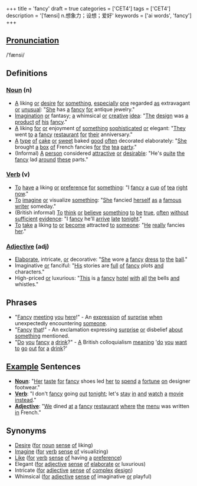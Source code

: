 +++
title = 'fancy'
draft = true
categories = ['CET4']
tags = ['CET4']
description = '[ˈfænsi] n.想象力；设想；爱好'
keywords = ['ai words', 'fancy']
+++

## [Pronunciation](/en/post/pronunciation/)
/ˈfænsi/

## Definitions
### [Noun](/en/post/noun/) (n)
- [A](/en/post/a/) liking [or](/en/post/or/) [desire](/en/post/desire/) [for](/en/post/for/) [something](/en/post/something/), [especially](/en/post/especially/) [one](/en/post/one/) regarded [as](/en/post/as/) extravagant [or](/en/post/or/) [unusual](/en/post/unusual/): "[She](/en/post/she/) has [a](/en/post/a/) [fancy](/en/post/fancy/) [for](/en/post/for/) antique jewelry."
- [Imagination](/en/post/imagination/) [or](/en/post/or/) fantasy; [a](/en/post/a/) whimsical [or](/en/post/or/) [creative](/en/post/creative/) [idea](/en/post/idea/): "[The](/en/post/the/) [design](/en/post/design/) was [a](/en/post/a/) [product](/en/post/product/) [of](/en/post/of/) [his](/en/post/his/) [fancy](/en/post/fancy/)."
- [A](/en/post/a/) liking [for](/en/post/for/) [or](/en/post/or/) enjoyment [of](/en/post/of/) [something](/en/post/something/) [sophisticated](/en/post/sophisticated/) [or](/en/post/or/) elegant: "[They](/en/post/they/) went [to](/en/post/to/) [a](/en/post/a/) [fancy](/en/post/fancy/) [restaurant](/en/post/restaurant/) [for](/en/post/for/) [their](/en/post/their/) anniversary."
- [A](/en/post/a/) [type](/en/post/type/) [of](/en/post/of/) [cake](/en/post/cake/) [or](/en/post/or/) [sweet](/en/post/sweet/) baked [good](/en/post/good/) [often](/en/post/often/) decorated elaborately: "[She](/en/post/she/) brought [a](/en/post/a/) [box](/en/post/box/) [of](/en/post/of/) French fancies [for](/en/post/for/) [the](/en/post/the/) [tea](/en/post/tea/) [party](/en/post/party/)."
- (Informal) [A](/en/post/a/) [person](/en/post/person/) considered [attractive](/en/post/attractive/) [or](/en/post/or/) [desirable](/en/post/desirable/): "He's [quite](/en/post/quite/) [the](/en/post/the/) [fancy](/en/post/fancy/) lad [around](/en/post/around/) [these](/en/post/these/) parts."

### [Verb](/en/post/verb/) (v)
- [To](/en/post/to/) [have](/en/post/have/) [a](/en/post/a/) liking [or](/en/post/or/) [preference](/en/post/preference/) [for](/en/post/for/) [something](/en/post/something/): "I [fancy](/en/post/fancy/) [a](/en/post/a/) [cup](/en/post/cup/) [of](/en/post/of/) [tea](/en/post/tea/) [right](/en/post/right/) [now](/en/post/now/)."
- [To](/en/post/to/) [imagine](/en/post/imagine/) [or](/en/post/or/) visualize [something](/en/post/something/): "[She](/en/post/she/) fancied [herself](/en/post/herself/) [as](/en/post/as/) [a](/en/post/a/) [famous](/en/post/famous/) [writer](/en/post/writer/) someday."
- (British informal) [To](/en/post/to/) [think](/en/post/think/) [or](/en/post/or/) [believe](/en/post/believe/) [something](/en/post/something/) [to](/en/post/to/) [be](/en/post/be/) [true](/en/post/true/), [often](/en/post/often/) [without](/en/post/without/) [sufficient](/en/post/sufficient/) [evidence](/en/post/evidence/): "I [fancy](/en/post/fancy/) he'll [arrive](/en/post/arrive/) [late](/en/post/late/) [tonight](/en/post/tonight/)."
- [To](/en/post/to/) [take](/en/post/take/) [a](/en/post/a/) liking [to](/en/post/to/) [or](/en/post/or/) [become](/en/post/become/) attracted [to](/en/post/to/) [someone](/en/post/someone/): "[He](/en/post/he/) [really](/en/post/really/) fancies [her](/en/post/her/)."

### [Adjective](/en/post/adjective/) (adj)
- [Elaborate](/en/post/elaborate/), intricate, [or](/en/post/or/) decorative: "[She](/en/post/she/) wore [a](/en/post/a/) [fancy](/en/post/fancy/) [dress](/en/post/dress/) [to](/en/post/to/) [the](/en/post/the/) [ball](/en/post/ball/)."
- Imaginative [or](/en/post/or/) fanciful: "[His](/en/post/his/) stories are [full](/en/post/full/) [of](/en/post/of/) [fancy](/en/post/fancy/) plots [and](/en/post/and/) characters."
- High-priced [or](/en/post/or/) luxurious: "[This](/en/post/this/) is [a](/en/post/a/) [fancy](/en/post/fancy/) [hotel](/en/post/hotel/) [with](/en/post/with/) [all](/en/post/all/) [the](/en/post/the/) bells [and](/en/post/and/) whistles."

## Phrases
- "[Fancy](/en/post/fancy/) [meeting](/en/post/meeting/) [you](/en/post/you/) [here](/en/post/here/)!" - An [expression](/en/post/expression/) [of](/en/post/of/) [surprise](/en/post/surprise/) [when](/en/post/when/) unexpectedly encountering [someone](/en/post/someone/).
- "[Fancy](/en/post/fancy/) [that](/en/post/that/)!" - An exclamation expressing [surprise](/en/post/surprise/) [or](/en/post/or/) disbelief [about](/en/post/about/) [something](/en/post/something/) mentioned.
- "[Do](/en/post/do/) [you](/en/post/you/) [fancy](/en/post/fancy/) [a](/en/post/a/) [drink](/en/post/drink/)?" - [A](/en/post/a/) British colloquialism [meaning](/en/post/meaning/) '[do](/en/post/do/) [you](/en/post/you/) [want](/en/post/want/) [to](/en/post/to/) [go](/en/post/go/) [out](/en/post/out/) [for](/en/post/for/) [a](/en/post/a/) [drink](/en/post/drink/)?'
  
## [Example](/en/post/example/) Sentences
- **[Noun](/en/post/noun/)**: "[Her](/en/post/her/) [taste](/en/post/taste/) [for](/en/post/for/) [fancy](/en/post/fancy/) shoes led [her](/en/post/her/) [to](/en/post/to/) [spend](/en/post/spend/) [a](/en/post/a/) [fortune](/en/post/fortune/) [on](/en/post/on/) designer footwear."
- **[Verb](/en/post/verb/)**: "I don't [fancy](/en/post/fancy/) going [out](/en/post/out/) [tonight](/en/post/tonight/); let's [stay](/en/post/stay/) [in](/en/post/in/) [and](/en/post/and/) [watch](/en/post/watch/) [a](/en/post/a/) [movie](/en/post/movie/) [instead](/en/post/instead/)."
- **[Adjective](/en/post/adjective/)**: "[We](/en/post/we/) dined [at](/en/post/at/) [a](/en/post/a/) [fancy](/en/post/fancy/) [restaurant](/en/post/restaurant/) [where](/en/post/where/) [the](/en/post/the/) [menu](/en/post/menu/) was written [in](/en/post/in/) French."

## Synonyms
- [Desire](/en/post/desire/) ([for](/en/post/for/) [noun](/en/post/noun/) [sense](/en/post/sense/) [of](/en/post/of/) liking)
- [Imagine](/en/post/imagine/) ([for](/en/post/for/) [verb](/en/post/verb/) [sense](/en/post/sense/) [of](/en/post/of/) visualizing)
- [Like](/en/post/like/) ([for](/en/post/for/) [verb](/en/post/verb/) [sense](/en/post/sense/) [of](/en/post/of/) having [a](/en/post/a/) [preference](/en/post/preference/))
- Elegant ([for](/en/post/for/) [adjective](/en/post/adjective/) [sense](/en/post/sense/) [of](/en/post/of/) [elaborate](/en/post/elaborate/) [or](/en/post/or/) luxurious)
- Intricate ([for](/en/post/for/) [adjective](/en/post/adjective/) [sense](/en/post/sense/) [of](/en/post/of/) [complex](/en/post/complex/) [design](/en/post/design/))
- Whimsical ([for](/en/post/for/) [adjective](/en/post/adjective/) [sense](/en/post/sense/) [of](/en/post/of/) imaginative [or](/en/post/or/) playful)
